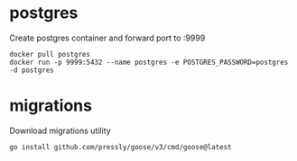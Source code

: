 # postgres

Create postgres container and forward port to :9999
```
docker pull postgres
docker run -p 9999:5432 --name postgres -e POSTGRES_PASSWORD=postgres -d postgres
```

# migrations

Download migrations utility
```
go install github.com/pressly/goose/v3/cmd/goose@latest
```
